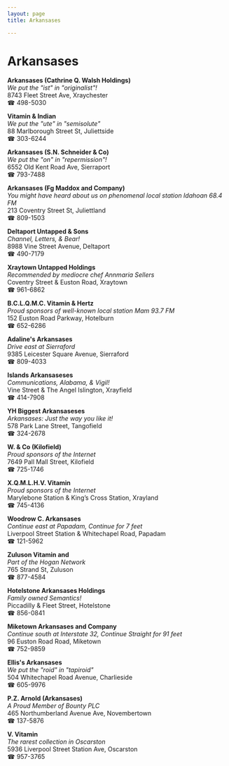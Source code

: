 ```yaml
---
layout: page 
title: Arkansases

---
```



# Arkansases


 **Arkansases (Cathrine Q. Walsh Holdings)**  
_We put the "ist" in "originalist"!_  
8743 Fleet Street Ave, Xraychester  
☎ 498-5030

**Vitamin & Indian**  
_We put the "ute" in "semisolute"_  
88 Marlborough Street St, Juliettside  
☎ 303-6244

**Arkansases (S.N. Schneider & Co)**  
_We put the "on" in "repermission"!_  
6552 Old Kent Road Ave, Sierraport  
☎ 793-7488

**Arkansases (Fg Maddox and Company)**  
_You might have heard about us on phenomenal local station Idahoan 68.4 FM_  
213 Coventry Street St, Juliettland  
☎ 809-1503

**Deltaport Untapped & Sons**  
_Channel, Letters, & Bear!_  
8988 Vine Street Avenue, Deltaport  
☎ 490-7179

**Xraytown Untapped Holdings**  
_Recommended by mediocre chef Annmaria Sellers_  
Coventry Street & Euston Road, Xraytown  
☎ 961-6862

**B.C.L.Q.M.C. Vitamin & Hertz**  
_Proud sponsors of well-known local station Mam 93.7 FM_  
152 Euston Road Parkway, Hotelburn  
☎ 652-6286

**Adaline's Arkansases**  
_Drive east at Sierraford_  
9385 Leicester Square Avenue, Sierraford  
☎ 809-4033

**Islands Arkansaseses**  
_Communications, Alabama, & Vigil!_  
Vine Street & The Angel Islington, Xrayfield  
☎ 414-7908

**YH Biggest Arkansaseses**  
_Arkansases: Just the way you like it!_  
578 Park Lane Street, Tangofield  
☎ 324-2678

**W. & Co (Kilofield)**  
_Proud sponsors of the Internet_  
7649 Pall Mall Street, Kilofield  
☎ 725-1746

**X.Q.M.L.H.V. Vitamin**  
_Proud sponsors of the Internet_  
Marylebone Station & King’s Cross Station, Xrayland  
☎ 745-4136

**Woodrow C. Arkansases**  
_Continue east at Papadam, Continue for 7 feet_  
Liverpool Street Station & Whitechapel Road, Papadam  
☎ 121-5962

**Zuluson Vitamin and**  
_Part of the Hogan Network_  
765 Strand St, Zuluson  
☎ 877-4584

**Hotelstone Arkansases Holdings**  
_Family owned Semantics!_  
Piccadilly & Fleet Street, Hotelstone  
☎ 856-0841

**Miketown Arkansases and Company**  
_Continue south at Interstate 32, Continue Straight for 91 feet_  
96 Euston Road Road, Miketown  
☎ 752-9859

**Ellis's Arkansases**  
_We put the "roid" in "tapiroid"_  
504 Whitechapel Road Avenue, Charlieside  
☎ 605-9976

**P.Z. Arnold (Arkansases)**  
_A Proud Member of Bounty PLC_  
465 Northumberland Avenue Ave, Novembertown  
☎ 137-5876

**V. Vitamin**  
_The rarest collection in Oscarston_  
5936 Liverpool Street Station Ave, Oscarston  
☎ 957-3765

